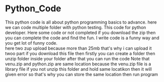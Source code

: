 # Python_Code
This python code is all about python programming basics to advance. here we can code multiple folder with python testing. This code for python developer. Here some code or not completed if you download the zip then you can complete the code and find the fun. I write code is a funny way and you get lot of funny code.  
here two zup upload because more than 25mb that's why i can upload it twoo part if you download this file then firstly you can create a folder then unzip folder inside your folder after that you can run the code 
Note that venu.zip and python.zip are same location because the venu.zip file is a library file if you not unzip this folder and hold same locatikon then it will given error so that's why you can store the same location then run program
